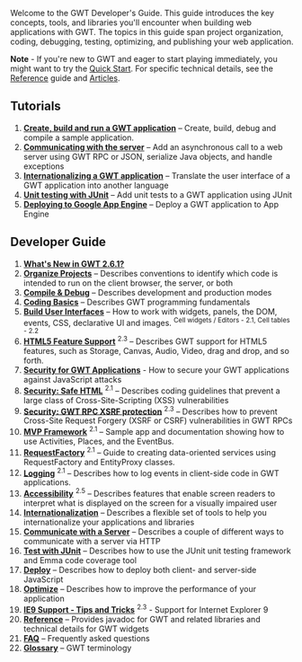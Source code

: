 <p>
Welcome to the GWT Developer's Guide.
This guide introduces the key concepts, tools, and libraries you'll encounter when building web applications with GWT.
The topics in this guide span project organization, coding, debugging, testing, optimizing, and publishing your web application.
</p>

<p class="note">
<b>Note</b> - If you're new to GWT and eager to start playing immediately, you might want to try the <a href="../../gettingstarted.html">Quick Start</a>. For specific technical details, see the <a href="RefGuide.html">Reference</a> guide and <a href="../../articles/articles.html">Articles</a>.
</p>

<style type="text/css">
   ol.toc li { font-weight: normal; }
   ol.toc li a { font-weight: bold; }
</style>

<h2>Tutorials</h2>
<ol class="toc">

  <li><a href="tutorial/gettingstarted.html">Create, build and run a GWT application</a> &ndash; Create, build, debug and compile a sample application.</li>

  <li><a href="tutorial/clientserver.html">Communicating with the server</a> &ndash;
      Add an asynchronous call to a web server using GWT RPC or JSON, serialize Java objects, and handle exceptions</li>

  <li><a href="tutorial/i18n.html">Internationalizing a GWT application</a> &ndash;
      Translate the user interface of a GWT application into another language</li>

  <li><a href="tutorial/JUnit.html">Unit testing with JUnit</a> &ndash;
      Add unit tests to a GWT application using JUnit</li>

  <li><a href="tutorial/appengine.html">Deploying to Google App Engine</a> &ndash;
      Deploy a GWT application to App Engine</li>

</ol>

<h2>Developer Guide</h2>
<ol class="toc">
 <li><a href="ReleaseNotes.html">What's New in GWT 2.6.1?</a></li>
  <li><a href="DevGuideOrganizingProjects.html">Organize Projects</a> &ndash; Describes conventions to identify which code is intended to run on the client browser, the server, or both</li>
  <li><a href="DevGuideCompilingAndDebugging.html">Compile &amp; Debug</a> &ndash; Describes development and production modes</li>
  <li><a href="DevGuideCodingBasics.html">Coding Basics</a> &ndash; Describes GWT programming fundamentals
  </li>
  <li><a href="DevGuideUi.html">Build User Interfaces</a> &ndash; How to work with widgets, panels, the DOM, events, CSS, declarative UI and images. <sup class="version-sup">Cell widgets / Editors - 2.1, Cell tables - 2.2</sup>
  </li>
 <li><a href="DevGuideHtml5.html">HTML5 Feature Support</a> <sup class="version-sup">2.3</sup> &ndash; Describes GWT support for HTML5 features, such as Storage, Canvas, Audio, Video, drag and drop, and so forth.
  </li>
  <li><a href="../../articles/security_for_gwt_applications.html">Security for GWT Applications</a> - How to secure your GWT applications against JavaScript attacks
  <li><a href="DevGuideSecuritySafeHtml.html">Security:
  Safe HTML</a> <sup class="version-sup">2.1</sup> &ndash;
 Describes coding guidelines that prevent a large class of Cross-Site-Scripting (XSS) vulnerabilities
 </li>
  <li><a href="DevGuideSecurityRpcXsrf.html">Security:
  GWT RPC XSRF protection</a> <sup class="version-sup">2.3</sup> &ndash;
 Describes how to prevent Cross-Site Request Forgery (XSRF or CSRF) vulnerabilities in GWT RPCs
 </li>
  <li><a href="DevGuideMvpActivitiesAndPlaces.html">MVP Framework</a> <sup class="version-sup">2.1</sup> &ndash; Sample app and documentation showing how to use Activities, Places, and the EventBus.
  </li>
  <li><a href="DevGuideRequestFactory.html">RequestFactory</a> <sup class="version-sup">2.1</sup> &ndash; Guide to creating data-oriented services using RequestFactory and EntityProxy classes.
  </li>
  <li><a href="DevGuideLogging.html">Logging</a> <sup class="version-sup">2.1</sup> &ndash; Describes how to log events in client-side code in GWT applications.
  </li>
 <li><a href="DevGuideA11y.html">Accessibility</a>  <sup class="version-sup">2.5</sup> &ndash; Describes features that enable screen readers to interpret what is displayed on the screen for a visually impaired user</li>
  <li><a href="DevGuideI18n.html">Internationalization</a> &ndash; Describes a flexible set of tools to help you internationalize your applications and libraries
  </li>
 <li><a href="DevGuideServerCommunication.html">Communicate with a Server</a> &ndash; Describes a couple of different ways to communicate with a server via HTTP</li>
  <li><a href="DevGuideTesting.html">Test with JUnit</a> &ndash; Describes how to use the JUnit unit testing framework and Emma code coverage tool
  </li>
 <li><a href="DevGuideDeploying.html">Deploy</a> &ndash; Describes how to deploy both client- and server-side JavaScript</li>
  <li><a href="DevGuideOptimizing.html">Optimize</a> &ndash; Describes how to improve the performance of your application
  </li>
 <li><a href="DevGuideIE9.html">IE9 Support - Tips and Tricks</a> <sup class="version-sup">2.3</sup> - Support for Internet Explorer 9</li>
 <li><a href="RefGuide.html">Reference</a> &ndash; Provides javadoc for GWT and related libraries and technical details for GWT widgets
  </li>
 <li><a href="FAQ.html">FAQ</a> &ndash; Frequently asked questions
  </li>
 <li><a href="DevGuideGlossary.html">Glossary</a> &ndash; GWT terminology</li>
</ol>


